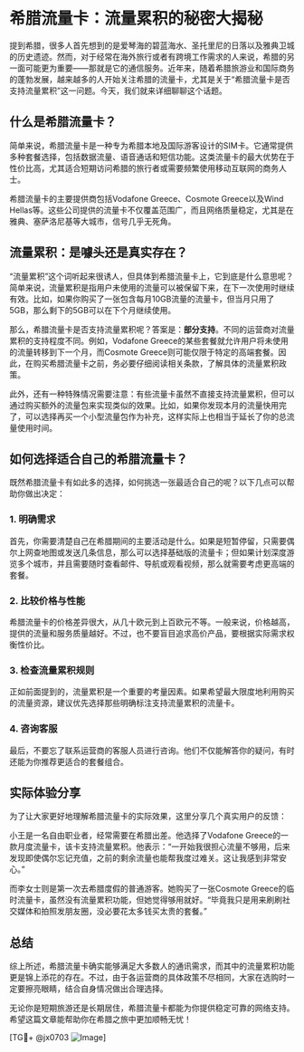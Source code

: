 # 希腊流量卡：流量累积的秘密大揭秘

提到希腊，很多人首先想到的是爱琴海的碧蓝海水、圣托里尼的日落以及雅典卫城的历史遗迹。然而，对于经常在海外旅行或者有跨境工作需求的人来说，希腊的另一面可能更为重要——那就是它的通信服务。近年来，随着希腊旅游业和国际商务的蓬勃发展，越来越多的人开始关注希腊的流量卡，尤其是关于“希腊流量卡是否支持流量累积”这一问题。今天，我们就来详细聊聊这个话题。

## 什么是希腊流量卡？

简单来说，希腊流量卡是一种专为希腊本地及国际游客设计的SIM卡。它通常提供多种套餐选择，包括数据流量、语音通话和短信功能。这类流量卡的最大优势在于性价比高，尤其适合短期访问希腊的旅行者或需要频繁使用移动互联网的商务人士。

希腊流量卡的主要提供商包括Vodafone Greece、Cosmote Greece以及Wind Hellas等。这些公司提供的流量卡不仅覆盖范围广，而且网络质量稳定，尤其是在雅典、塞萨洛尼基等大城市，信号几乎无死角。

## 流量累积：是噱头还是真实存在？

“流量累积”这个词听起来很诱人，但具体到希腊流量卡上，它到底是什么意思呢？简单来说，流量累积是指用户未使用的流量可以被保留下来，在下一次使用时继续有效。比如，如果你购买了一张包含每月10GB流量的流量卡，但当月只用了5GB，那么剩下的5GB可以在下个月继续使用。

那么，希腊流量卡是否支持流量累积呢？答案是：**部分支持**。不同的运营商对流量累积的支持程度不同。例如，Vodafone Greece的某些套餐就允许用户将未使用的流量转移到下一个月，而Cosmote Greece则可能仅限于特定的高端套餐。因此，在购买希腊流量卡之前，务必要仔细阅读相关条款，了解具体的流量累积政策。

此外，还有一种特殊情况需要注意：有些流量卡虽然不直接支持流量累积，但可以通过购买额外的流量包来实现类似的效果。比如，如果你发现本月的流量快用完了，可以选择再买一个小型流量包作为补充，这样实际上也相当于延长了你的总流量使用时间。

## 如何选择适合自己的希腊流量卡？

既然希腊流量卡有如此多的选择，如何挑选一张最适合自己的呢？以下几点可以帮助你做出决定：

### 1. **明确需求**
首先，你需要清楚自己在希腊期间的主要活动是什么。如果是短暂停留，只需要偶尔上网查地图或发送几条信息，那么可以选择基础版的流量卡；但如果计划深度游览多个城市，并且需要随时查看邮件、导航或观看视频，那么就需要考虑更高端的套餐。

### 2. **比较价格与性能**
希腊流量卡的价格差异很大，从几十欧元到上百欧元不等。一般来说，价格越高，提供的流量和服务质量越好。不过，也不要盲目追求高价产品，要根据实际需求权衡性价比。

### 3. **检查流量累积规则**
正如前面提到的，流量累积是一个重要的考量因素。如果希望最大限度地利用购买的流量资源，建议优先选择那些明确标注支持流量累积的流量卡。

### 4. **咨询客服**
最后，不要忘了联系运营商的客服人员进行咨询。他们不仅能解答你的疑问，有时还能为你推荐更适合的套餐组合。

## 实际体验分享

为了让大家更好地理解希腊流量卡的实际效果，这里分享几个真实用户的反馈：

小王是一名自由职业者，经常需要在希腊出差。他选择了Vodafone Greece的一款月度流量卡，该卡支持流量累积。他表示：“一开始我很担心流量不够用，后来发现即使偶尔忘记充值，之前的剩余流量也能帮我度过难关。这让我感到非常安心。”

而李女士则是第一次去希腊度假的普通游客。她购买了一张Cosmote Greece的临时流量卡，虽然没有流量累积功能，但她觉得够用就好。“毕竟我只是用来刷刷社交媒体和拍照发朋友圈，没必要花太多钱买太贵的套餐。”

## 总结

综上所述，希腊流量卡确实能够满足大多数人的通讯需求，而其中的流量累积功能更是锦上添花的存在。不过，由于各运营商的具体政策不尽相同，大家在选购时一定要擦亮眼睛，结合自身情况做出合理选择。

无论你是短期旅游还是长期居住，希腊流量卡都能为你提供稳定可靠的网络支持。希望这篇文章能帮助你在希腊之旅中更加顺畅无忧！

[TG💪+ @jx0703 ![Image](https://github.com/user-attachments/assets/dbca1d08-cadb-493c-b0ec-ad6f7a83f270)]